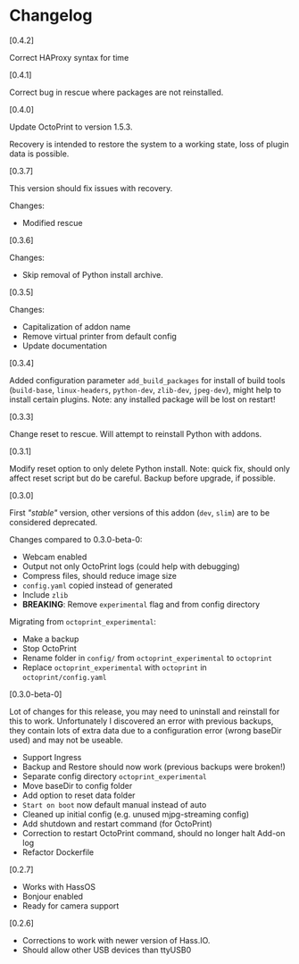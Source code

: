 # Changelog

[0.4.2]

Correct HAProxy syntax for time

[0.4.1]

Correct bug in rescue where packages are not reinstalled.

[0.4.0]

Update OctoPrint to version 1.5.3.

Recovery is intended to restore the system to a working state, loss of plugin data is possible.

[0.3.7]

This version should fix issues with recovery.

Changes:
- Modified rescue

[0.3.6]

Changes:
- Skip removal of Python install archive.

[0.3.5]

Changes:
- Capitalization of addon name
- Remove virtual printer from default config
- Update documentation

[0.3.4]

Added configuration parameter `add_build_packages` for install of build tools (`build-base`, `linux-headers`, `python-dev`, `zlib-dev`, `jpeg-dev`), might help to install certain plugins.
Note: any installed package will be lost on restart!

[0.3.3]

Change reset to rescue. Will attempt to reinstall Python with addons.

[0.3.1]

Modify reset option to only delete Python install.
Note: quick fix, should only affect reset script but do be careful. Backup before upgrade, if possible.

[0.3.0]

First _"stable"_ version, other versions of this addon (`dev`, `slim`) are to be considered deprecated.

Changes compared to 0.3.0-beta-0:
- Webcam enabled
- Output not only OctoPrint logs (could help with debugging)
- Compress files, should reduce image size
- `config.yaml` copied instead of generated
- Include `zlib`
- **BREAKING**: Remove `experimental` flag and from config directory

Migrating from `octoprint_experimental`:
- Make a backup
- Stop OctoPrint
- Rename folder in `config/` from `octoprint_experimental` to `octoprint`
- Replace `octoprint_experimental` with `octoprint` in `octoprint/config.yaml`

[0.3.0-beta-0]

Lot of changes for this release, you may need to uninstall and reinstall for this to work. Unfortunately I discovered an error with previous backups, they contain lots of extra data due to a configuration error (wrong baseDir used) and may not be useable.

- Support Ingress
- Backup and Restore should now work (previous backups were broken!)
- Separate config directory `octoprint_experimental`
- Move baseDir to config folder
- Add option to reset data folder
- `Start on boot` now default manual instead of auto
- Cleaned up initial config (e.g. unused mjpg-streaming config)
- Add shutdown and restart command (for OctoPrint)
- Correction to restart OctoPrint command, should no longer halt Add-on log
- Refactor Dockerfile

[0.2.7]
- Works with HassOS
- Bonjour enabled
- Ready for camera support

[0.2.6]
- Corrections to work with newer version of Hass.IO.
- Should allow other USB devices than ttyUSB0
